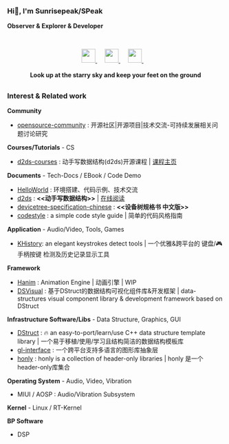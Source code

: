 ### Hi👋, I'm Sunrisepeak/SPeak

**Observer & Explorer & Developer**

<br>

<!--

![Sunrisepeak's GitHub Stats](https://github-readme-stats.vercel.app/api?username=Sunrisepeak&show_icons=true&count_private=true)

<p align="center">
  <a href="https://github.com/Sunrisepeak" class="rich-diff-level-one">
    <img src="https://github-readme-stats.vercel.app/api?username=Sunrisepeak&hide_rank=true" alt="Sunrisepeak's Stats" >
    <img src="https://github-readme-stats.vercel.app/api/top-langs/?username=Sunrisepeak&layout=compact" alt="Sunrisepeak's Top Langs" >
  </a>
</p>
-->

<p align="center">
  <a href="https://space.bilibili.com/65858958" target="_blank" alt="Bilibili" title="Bilibili">
    <img src="https://user-images.githubusercontent.com/29084184/166415345-91925d37-c66f-448f-8d75-c8355fe0b692.png" width="32px"/>
  </a>
  &emsp;
  <a href="https://www.youtube.com/channel/UCOD0QsEX__8AWBNFu0yE3HA" target="_blank" alt="YouTube" title="YouTube">
    <img src="https://img.icons8.com/ios-filled/50/000000/youtube-play.png" width="32px"/>
  </a>
  &emsp;
  <a href="https://www.zhihu.com/people/SPeakShen" target="_blank" alt="Zhihu" title="Zhihu">
    <img src="https://img.icons8.com/material-two-tone/50/000000/zhihu.png" width="32px"/>
  </a>
  &emsp;
  <br><br>
  <strong>Look up at the starry sky and keep your feet on the ground</strong>
</p>

<h2></h2>

### Interest & Related work

**Community**
- [opensource-community](https://github.com/Sunrisepeak/opensource-community) : 开源社区|开源项目|技术交流-可持续发展相关问题讨论研究

**Courses/Tutorials** - CS
- [d2ds-courses](https://github.com/Sunrisepeak/d2ds-courses) : 动手写数据结构(d2ds)开源课程 | [课程主页](https://sunrisepeak.github.io/d2ds-courses/)

**Documents** - Tech-Docs / EBook / Code Demo
- [HelloWorld](https://github.com/Sunrisepeak/HelloWorld) : 环境搭建、代码示例、技术交流
- [d2ds](https://github.com/Sunrisepeak/d2ds) : **<<动手写数据结构>>** | [在线阅读](https://sunrisepeak.github.io/d2ds)
- [devicetree-specification-chinese](https://github.com/Sunrisepeak/devicetree-specification-chinese) : **<<设备树规格书 中文版>>**
- [codestyle](https://github.com/Sunrisepeak/codestyle) : a simple code style guide | 简单的代码风格指南

**Application** - Audio/Video, Tools, Games
 - [KHistory](https://github.com/Sunrisepeak/KHistory): an elegant keystrokes detect tools | 一个优雅&跨平台的 键盘/🎮手柄按键 检测及历史记录显示工具

**Framework**
 - [Hanim](https://github.com/Sunrisepeak/Hanim) : Animation Engine | 动画引擎 | WIP
 - [DSVisual](https://github.com/Sunrisepeak/DSVisual) : 基于DStruct的数据结构可视化组件库&开发框架 | data-structures visual component library & development framework based on DStruct

**Infrastructure Software/Libs** - Data Structure, Graphics, GUI
 - [DStruct](https://github.com/Sunrisepeak/DStruct)  : 🔥 an easy-to-port/learn/use C++ data structure template library | 一个易于移植/使用/学习且结构简洁的数据结构模板库
 - [gl-interface](https://github.com/Sunrisepeak/gl-interface)  : 一个跨平台支持多语言的图形库抽象层
 - [honly](https://github.com/Sunrisepeak/honly)  : honly is a collection of header-only libraries | honly 是一个header-only库集合

**Operating System** - Audio, Video, Vibration
 - MIUI / AOSP : Audio/Vibration Subsystem

**Kernel** - Linux / RT-Kernel

**BP Software**
 - DSP

